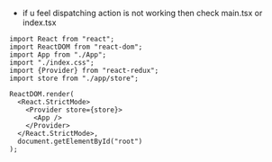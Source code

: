 - if u feel dispatching action is not working then check main.tsx or index.tsx

```tsx
import React from "react";
import ReactDOM from "react-dom";
import App from "./App";
import "./index.css";
import {Provider} from "react-redux";
import store from "./app/store";

ReactDOM.render(
  <React.StrictMode>
    <Provider store={store}>
      <App />
    </Provider>
  </React.StrictMode>,
  document.getElementById("root")
);
```
